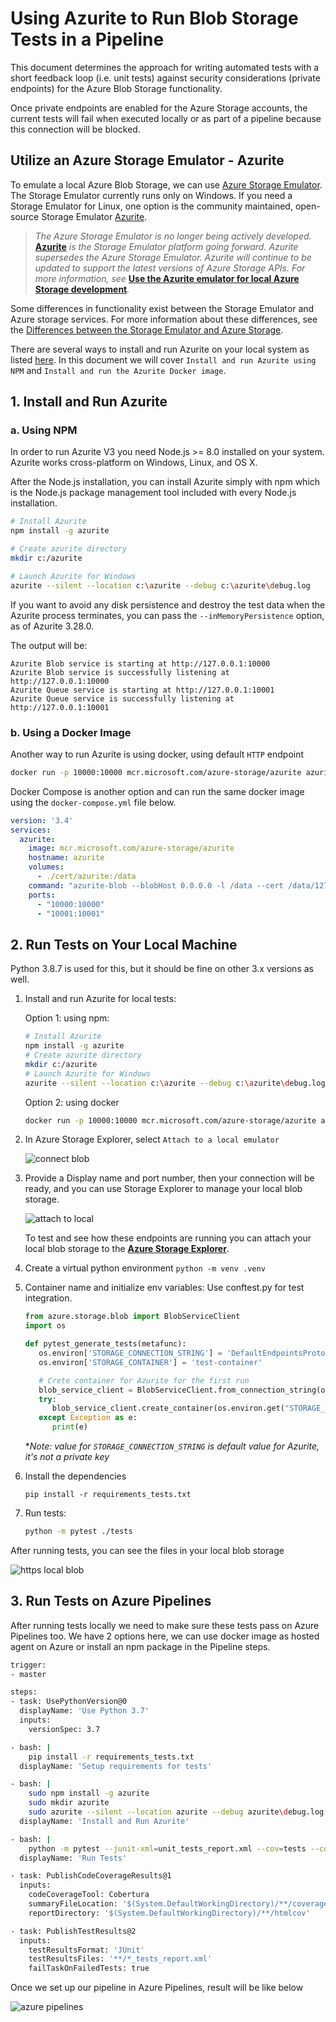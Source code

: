 # Using Azurite to Run Blob Storage Tests in a Pipeline

This document determines the approach for writing automated tests with a short feedback loop (i.e. unit tests) against security considerations (private endpoints) for the Azure Blob Storage functionality.

Once private endpoints are enabled for the Azure Storage accounts, the current tests will fail when executed locally or as part of a pipeline because this connection will be blocked.

## Utilize an Azure Storage Emulator - Azurite

To emulate a local Azure Blob Storage, we can use [Azure Storage Emulator](https://learn.microsoft.com/en-us/azure/storage/common/storage-use-emulator). The Storage Emulator currently runs only on Windows. If you need a Storage Emulator for Linux, one option is the community maintained, open-source Storage Emulator [Azurite](https://github.com/azure/azurite).

> *The Azure Storage Emulator is no longer being actively developed.* [**Azurite**](https://learn.microsoft.com/en-us/azure/storage/common/storage-use-azurite) *is the Storage Emulator platform going forward. Azurite supersedes the Azure Storage Emulator. Azurite will continue to be updated to support the latest versions of Azure Storage APIs. For more information, see* [**Use the Azurite emulator for local Azure Storage development**](https://learn.microsoft.com/en-us/azure/storage/common/storage-use-azurite)*.*

Some differences in functionality exist between the Storage Emulator and Azure storage services. For more information about these differences, see the [Differences between the Storage Emulator and Azure Storage](https://learn.microsoft.com/en-us/azure/storage/common/storage-use-emulator#differences-between-the-storage-emulator-and-azure-storage).

There are several ways to install and run Azurite on your local system as listed [here](https://learn.microsoft.com/en-us/azure/storage/common/storage-use-azurite#install-and-run-azurite-by-using-npm). In this document we will cover `Install and run Azurite using NPM` and `Install and run the Azurite Docker image`.

## 1. Install and Run Azurite

### a. Using NPM

In order to run Azurite V3 you need Node.js >= 8.0 installed on your system. Azurite works cross-platform on Windows, Linux, and OS X.

After the Node.js installation, you can install Azurite simply with npm which is the Node.js package management tool included with every Node.js installation.

```bash
# Install Azurite
npm install -g azurite

# Create azurite directory
mkdir c:/azurite

# Launch Azurite for Windows
azurite --silent --location c:\azurite --debug c:\azurite\debug.log
```

If you want to avoid any disk persistence and destroy the test data when the Azurite process terminates, you can pass the `--inMemoryPersistence` option, as of Azurite 3.28.0.

The output will be:

```shell
Azurite Blob service is starting at http://127.0.0.1:10000
Azurite Blob service is successfully listening at http://127.0.0.1:10000
Azurite Queue service is starting at http://127.0.0.1:10001
Azurite Queue service is successfully listening at http://127.0.0.1:10001
```

### b. Using a Docker Image

Another way to run Azurite is using docker, using default `HTTP` endpoint

```bash
docker run -p 10000:10000 mcr.microsoft.com/azure-storage/azurite azurite-blob --blobHost 0.0.0.0
```

Docker Compose is another option and can run the same docker image using the `docker-compose.yml` file below.

```yaml
version: '3.4'
services:
  azurite:
    image: mcr.microsoft.com/azure-storage/azurite
    hostname: azurite
    volumes:
      - ./cert/azurite:/data
    command: "azurite-blob --blobHost 0.0.0.0 -l /data --cert /data/127.0.0.1.pem --key /data/127.0.0.1-key.pem --oauth basic"
    ports:
      - "10000:10000"
      - "10001:10001"
```

## 2. Run Tests on Your Local Machine

Python 3.8.7 is used for this, but it should be fine on other 3.x versions as well.

1. Install and run Azurite for local tests:

   Option 1: using npm:

   ```bash
   # Install Azurite
   npm install -g azurite
   # Create azurite directory
   mkdir c:/azurite
   # Launch Azurite for Windows
   azurite --silent --location c:\azurite --debug c:\azurite\debug.log
   ```

   Option 2: using docker

   ```bash
   docker run -p 10000:10000 mcr.microsoft.com/azure-storage/azurite azurite-blob --blobHost 0.0.0.0
   ```

1. In Azure Storage Explorer, select `Attach to a local emulator`

   ![connect blob](./images/blob_storage_connection.png)

1. Provide a Display name and port number, then your connection will be ready, and you can use Storage Explorer to manage your local blob storage.

   ![attach to local](./images/blob_storage_connection_attach.png)

   To test and see how these endpoints are running you can attach your local blob storage to the [**Azure Storage Explorer**](https://azure.microsoft.com/en-us/features/storage-explorer/).

1. Create a virtual python environment
   `python -m venv .venv`

1. Container name and initialize env variables: Use conftest.py for test integration.

   ```python
   from azure.storage.blob import BlobServiceClient
   import os

   def pytest_generate_tests(metafunc):
      os.environ['STORAGE_CONNECTION_STRING'] = 'DefaultEndpointsProtocol=http;AccountName=devstoreaccount1;AccountKey=Eby8vdM02xNOcqFlqUwJPLlmEtlCDXJ1OUzFT50uSRZ6IFsuFq2UVErCz4I6tq/K1SZFPTOtr/KBHBeksoGMGw==;BlobEndpoint=http://127.0.0.1:10000/devstoreaccount1;'
      os.environ['STORAGE_CONTAINER'] = 'test-container'

      # Crete container for Azurite for the first run
      blob_service_client = BlobServiceClient.from_connection_string(os.environ.get("STORAGE_CONNECTION_STRING"))
      try:
         blob_service_client.create_container(os.environ.get("STORAGE_CONTAINER"))
      except Exception as e:
         print(e)
   ```

   **Note: value for `STORAGE_CONNECTION_STRING` is default value for Azurite, it's not a private key*

1. Install the dependencies

    `pip install -r requirements_tests.txt`

1. Run tests:

   ```bash
   python -m pytest ./tests
   ```

After running tests, you can see the files in your local blob storage

![https local blob](./images/http_local_blob_storage.png)

## 3. Run Tests on Azure Pipelines

After running tests locally we need to make sure these tests pass on Azure Pipelines too. We have 2 options here, we can use docker image as hosted agent on Azure or install an npm package in the Pipeline steps.

```bash
trigger:
- master

steps:
- task: UsePythonVersion@0
  displayName: 'Use Python 3.7'
  inputs:
    versionSpec: 3.7

- bash: |
    pip install -r requirements_tests.txt
  displayName: 'Setup requirements for tests'

- bash: |
    sudo npm install -g azurite
    sudo mkdir azurite
    sudo azurite --silent --location azurite --debug azurite\debug.log &
  displayName: 'Install and Run Azurite'

- bash: |
    python -m pytest --junit-xml=unit_tests_report.xml --cov=tests --cov-report=html --cov-report=xml ./tests
  displayName: 'Run Tests'

- task: PublishCodeCoverageResults@1
  inputs:
    codeCoverageTool: Cobertura
    summaryFileLocation: '$(System.DefaultWorkingDirectory)/**/coverage.xml'
    reportDirectory: '$(System.DefaultWorkingDirectory)/**/htmlcov'

- task: PublishTestResults@2
  inputs:
    testResultsFormat: 'JUnit'
    testResultsFiles: '**/*_tests_report.xml'
    failTaskOnFailedTests: true
```

Once we set up our pipeline in Azure Pipelines, result will be like below

![azure pipelines](./images/azure_pipeline.png)
